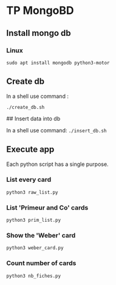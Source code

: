 # TP MongoBD

## Install mongo db

### Linux

`sudo apt install mongodb python3-motor`

## Create db

In a shell use command :

`./create_db.sh`

## Insert data into db

In a shell use command:
`./insert_db.sh`

## Execute app

Each python script has a single purpose.

### List every card

`python3 raw_list.py`

### List 'Primeur and Co' cards

`python3 prim_list.py`

### Show the 'Weber' card

`python3 weber_card.py`

### Count number of cards

`python3 nb_fiches.py`
